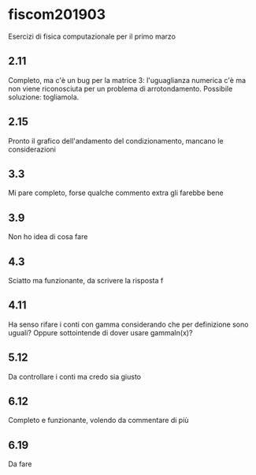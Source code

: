 # fiscom201903
Esercizi di fisica computazionale per il primo marzo 
## 2.11
Completo, ma c'è un bug per la matrice 3: l'uguaglianza numerica c'è ma non viene riconosciuta per un problema di arrotondamento. Possibile soluzione: togliamola.
## 2.15
Pronto il grafico dell'andamento del condizionamento, mancano le considerazioni
## 3.3
Mi pare completo, forse qualche commento extra gli farebbe bene
## 3.9
Non ho idea di cosa fare
## 4.3
Sciatto ma funzionante, da scrivere la risposta f
## 4.11
Ha senso rifare i conti con gamma considerando che per definizione sono uguali? Oppure sottointende di dover usare gammaln(x)?
## 5.12
Da controllare i conti ma credo sia giusto
## 6.12
Completo e funzionante, volendo da commentare di più
## 6.19
Da fare

